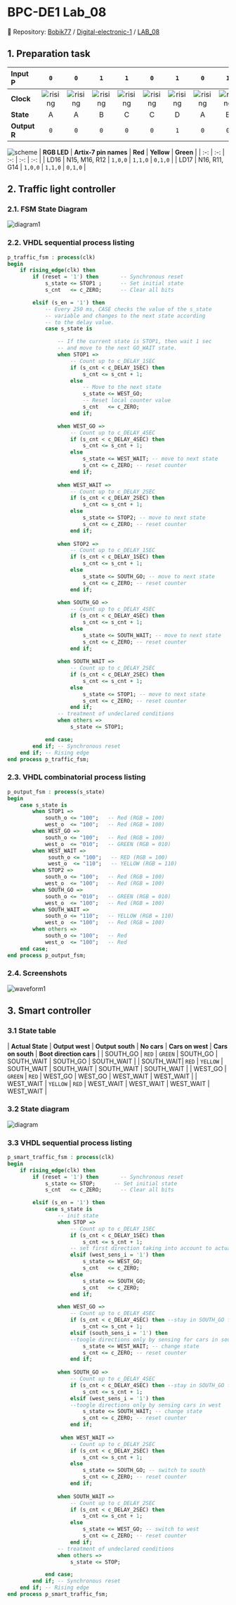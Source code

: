 # BPC-DE1 Lab_08
:paperclip: Repository:
[Bobik77](https://github.com/Bobik77) 
/
[Digital-electronic-1](https://github.com/Bobik77/Digital-electronics-1) 
/
[LAB_08](https://github.com/Bobik77/Digital-electronics-1/tree/main/LAB_08)

## 1. Preparation task


| **Input P** | `0` | `0` | `1` | `1` | `0` | `1` | `0` | `1` | `1` | `1` | `1` | `0` | `0` | `1` | `1` | `1` |
| :-- | :-: | :-: | :-: | :-: | :-: | :-: | :-: | :-: | :-: | :-: | :-: | :-: | :-: | :-: | :-: | :-: |
| **Clock** | ![rising](img/eq_uparrow.png) | ![rising](img/eq_uparrow.png) | ![rising](img/eq_uparrow.png) | ![rising](img/eq_uparrow.png) | ![rising](img/eq_uparrow.png) | ![rising](img/eq_uparrow.png) | ![rising](img/eq_uparrow.png) | ![rising](img/eq_uparrow.png) | ![rising](img/eq_uparrow.png) | ![rising](img/eq_uparrow.png) | ![rising](img/eq_uparrow.png) | ![rising](img/eq_uparrow.png) | ![rising](img/eq_uparrow.png) | ![rising](img/eq_uparrow.png) | ![rising](img/eq_uparrow.png) | ![rising](img/eq_uparrow.png) |
| **State** | A | A | B | C | C | D | A | B | C | D | B | B | B | C | D | B |
| **Output R** | `0` | `0` | `0` | `0` | `0` | `1` | `0` | `0` | `0` | `1` | `0` | `0` | `0` | `0` | `1` | `0` |

 ![scheme](img/sw_led_scheme.png)
| **RGB LED** | **Artix-7 pin names** | **Red** | **Yellow** | **Green** |
| :-: | :-: | :-: | :-: | :-: |
| LD16 | N15, M16, R12 | `1,0,0` | `1,1,0` | `0,1,0` |
| LD17 | N16, R11, G14 | `1,0,0` | `1,1,0` | `0,1,0` |

## 2. Traffic light controller
### 2.1. FSM State Diagram
![diagram1](img/diagram1.png)
### 2.2. VHDL sequential process listing
```vhdl
p_traffic_fsm : process(clk)
begin
    if rising_edge(clk) then
        if (reset = '1') then       -- Synchronous reset
            s_state <= STOP1 ;      -- Set initial state
            s_cnt   <= c_ZERO;      -- Clear all bits

        elsif (s_en = '1') then
            -- Every 250 ms, CASE checks the value of the s_state 
            -- variable and changes to the next state according 
            -- to the delay value.
            case s_state is

                -- If the current state is STOP1, then wait 1 sec
                -- and move to the next GO_WAIT state.
                when STOP1 =>
                    -- Count up to c_DELAY_1SEC
                    if (s_cnt < c_DELAY_1SEC) then
                        s_cnt <= s_cnt + 1;
                    else
                        -- Move to the next state
                        s_state <= WEST_GO;
                        -- Reset local counter value
                        s_cnt   <= c_ZERO;
                    end if;

                when WEST_GO =>
                    -- Count up to c_DELAY_4SEC
                    if (s_cnt < c_DELAY_4SEC) then
                        s_cnt <= s_cnt + 1;
                    else
                        s_state <= WEST_WAIT; -- move to next state
                        s_cnt <= c_ZERO; -- reset counter
                    end if; 
                    
                when WEST_WAIT =>
                    -- Count up to c_DELAY_2SEC
                    if (s_cnt < c_DELAY_2SEC) then
                        s_cnt <= s_cnt + 1;
                    else
                        s_state <= STOP2; -- move to next state
                        s_cnt <= c_ZERO; -- reset counter
                    end if; 
                    
                when STOP2 =>
                    -- Count up to c_DELAY_1SEC
                    if (s_cnt < c_DELAY_1SEC) then
                        s_cnt <= s_cnt + 1;
                    else
                        s_state <= SOUTH_GO; -- move to next state
                        s_cnt <= c_ZERO; -- reset counter
                    end if; 
                    
                when SOUTH_GO =>
                    -- Count up to c_DELAY_4SEC
                    if (s_cnt < c_DELAY_4SEC) then
                        s_cnt <= s_cnt + 1;
                    else
                        s_state <= SOUTH_WAIT; -- move to next state
                        s_cnt <= c_ZERO; -- reset counter
                    end if;
                    
                when SOUTH_WAIT =>
                    -- Count up to c_DELAY_2SEC
                    if (s_cnt < c_DELAY_2SEC) then
                        s_cnt <= s_cnt + 1;
                    else
                        s_state <= STOP1; -- move to next state
                        s_cnt <= c_ZERO; -- reset counter
                    end if; 
                -- treatment of undeclared conditions
                when others =>
                    s_state <= STOP1;

            end case;
        end if; -- Synchronous reset
    end if; -- Rising edge
end process p_traffic_fsm;
```
### 2.3. VHDL combinatorial process listing
```vhdl
p_output_fsm : process(s_state)
begin
    case s_state is
        when STOP1 =>
            south_o <= "100";   -- Red (RGB = 100)
            west_o  <= "100";   -- Red (RGB = 100)
        when WEST_GO =>
            south_o <= "100";   -- Red (RGB = 100)
            west_o  <= "010";   -- GREEN (RGB = 010)
        when WEST_WAIT =>
             south_o <= "100";   -- RED (RGB = 100)
             west_o  <= "110";   -- YELLOW (RGB = 110)
        when STOP2 =>
            south_o <= "100";   -- Red (RGB = 100)
            west_o  <= "100";   -- Red (RGB = 100)
        when SOUTH_GO => 
            south_o <= "010";   -- GREEN (RGB = 010)
            west_o  <= "100";   -- Red (RGB = 100)
        when SOUTH_WAIT =>
            south_o <= "110";   -- YELLOW (RGB = 110)
            west_o  <= "100";   -- Red (RGB = 100)
        when others =>
            south_o <= "100";   -- Red
            west_o  <= "100";   -- Red
    end case;
end process p_output_fsm;
```
### 2.4. Screenshots
 ![waveform1](img/waveform1.png)



## 3. Smart controller
### 3.1 State table
| **Actual State** | **Output west** | **Output south** | **No cars** | **Cars on west** | **Cars on south** | **Boot direction cars** |
| SOUTH_GO | `RED` | `GREEN` | SOUTH_GO | SOUTH_WAIT | SOUTH_GO | SOUTH_WAIT |
| SOUTH_WAIT| `RED` | `YELLOW` | SOUTH_WAIT | SOUTH_WAIT | SOUTH_WAIT | SOUTH_WAIT |
| WEST_GO | `GREEN` | `RED` | WEST_GO | WEST_GO |  WEST_WAIT | WEST_WAIT |
| WEST_WAIT | `YELLOW` | `RED` | WEST_WAIT | WEST_WAIT | WEST_WAIT | WEST_WAIT |

### 3.2 State diagram
![diagram](img/diagram2.png)
### 3.3 VHDL sequential process listing
```vhdl
p_smart_traffic_fsm : process(clk)
begin
    if rising_edge(clk) then
        if (reset = '1') then       -- Synchronous reset
            s_state <= STOP;      -- Set initial state
            s_cnt   <= c_ZERO;      -- Clear all bits

        elsif (s_en = '1') then
            case s_state is
                -- init state
                when STOP =>
                    -- Count up to c_DELAY_1SEC
                    if (s_cnt < c_DELAY_1SEC) then
                        s_cnt <= s_cnt + 1;
                    -- set first direction taking into account to actual cars
                    elsif (west_sens_i = '1') then
                        s_state <= WEST_GO;
                        s_cnt   <= c_ZERO;
                    else 
                        s_state <= SOUTH_GO;
                        s_cnt   <= c_ZERO;
                    end if;

                when WEST_GO =>
                    -- Count up to c_DELAY_4SEC
                    if (s_cnt < c_DELAY_4SEC) then --stay in SOUTH_GO for min 4sec
                        s_cnt <= s_cnt + 1;
                    elsif (south_sens_i = '1') then
                    --toogle directions only by sensing for cars in south
                        s_state <= WEST_WAIT; -- change state
                        s_cnt <= c_ZERO; -- reset counter
                    end if; 
                    
                when SOUTH_GO =>
                    -- Count up to c_DELAY_4SEC
                    if (s_cnt < c_DELAY_4SEC) then --stay in SOUTH_GO for min 4sec
                        s_cnt <= s_cnt + 1;
                    elsif (west_sens_i = '1') then 
                    --toogle directions only by sensing cars in west
                        s_state <= SOUTH_WAIT; -- change state
                        s_cnt <= c_ZERO; -- reset counter
                    end if;
                       
                 when WEST_WAIT =>
                    -- Count up to c_DELAY_2SEC
                    if (s_cnt < c_DELAY_2SEC) then
                        s_cnt <= s_cnt + 1;
                    else
                        s_state <= SOUTH_GO; -- switch to south 
                        s_cnt <= c_ZERO; -- reset counter
                    end if;  
                        
                when SOUTH_WAIT =>
                    -- Count up to c_DELAY_2SEC
                    if (s_cnt < c_DELAY_2SEC) then
                        s_cnt <= s_cnt + 1;
                    else
                        s_state <= WEST_GO; -- switch to west
                        s_cnt <= c_ZERO; -- reset counter
                    end if; 
                -- treatment of undeclared conditions
                when others =>
                    s_state <= STOP;

            end case;
        end if; -- Synchronous reset
    end if; -- Rising edge
end process p_smart_traffic_fsm;
```